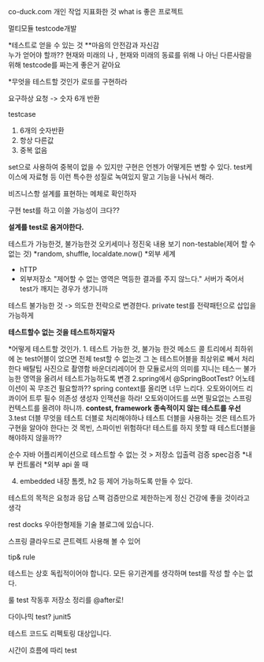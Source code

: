 co-duck.com
개인 작업 지표화한 것
what is 좋은 프로젝트

멀티모듈 testcode개발

*테스트로 얻을 수 있는 것
**마음의 안전감과 자신감  
누가 얻어야 할까?? 현재와 미래의 나 , 현재와 미래의 동료를 위해 
나 아닌 다른사람을 위해 testcode를 짜는게 좋은거 같아요

*무엇을 테스트할 것인가
로또를 구현하라

요구하상 요청 -> 숫자 6개 반환

testcase 
1. 6개의 숫자반환
2. 항상 다른값
3. 중복 없음

set으로 사용하여 중복이 없을 수 있지만 구현은 언젠가 어떻게든 변할 수 있다.
test케이스에 자료형 등 이런 특수한 성질로 녹여있지 말고 기능을 나눠서 해라.

비즈니스항 설계를 표현하는 메체로 확인하자

구현 test를 하고 이쓸 가능성이 크다??

**설계를 test로 옴겨야한다.**

테스트가 가능한것, 불가능한것
오키세미나 정진욱 내용 보기
non-testable(제어 할 수 없는 것)
*random, shuffle, localdate.now()
*외부 세계
 * hTTP
 * 외부저장소
"제어할 수 없는 영역은 멱등한 결과를 주지 않느다."
서버가 죽어서 test가 깨지는 경우가 생기니까

테스트 불가능한 것 -> 의도한 전략으로 변경한다. private test를 전략패턴으로 삽입을 가능하게
  
**테스트할수 없는 것을 테스트하지말자**

*어떻게 테스트할 것인가.
    1. 테스트 가능한 것, 불가능 한것
    메소드 콜 트리에서 최하위에 논 test어블이 었으면 전체 test할 수 없는것
    그 논 테스트어블을 최상위로 빼서 처리한다 
    배탈팁 사진으로 촬영함
    바운더리레이어 한 모듈로서의 의미를 지니는 
    테스ㅡ 불가능한 영역을 올려서 테스트가능하도록 변경
    2.spring에서 
    @SpringBootTest? 어노테이션이 꼭 무조건 필요할까??
    spring context를 올리면 너무 느리다.
    오토와이어드 리콰이어 트루 필수 의존성
    생성자 인잭션을 하라! 오토와이어드를 쓰면 필요없는 스프링컨텍스트를 올려야 하니까.
    **contest, framework 종속적이지 않는 테스트를 우선**
    3.test 더블
    무엇을 테스트 더블로 처리해야하나
    테스트 더블을 사용하는 것은 테스트가 구현을 알아야 한다는 것
    목빈, 스파이빈 위험하다!
    테스트를 하지 못할 때 테스트더블을 해야하지 않을까??
    
   순수 자바 어플리케이션으로 테스트할 수 없는 것
    > 저장소 입출력 검증
    spec검증
    *내부 컨트롤러
    *외부 api 쏠 때

   4. embedded
   내장 톰켓, h2 등 
   제어 가능하도록 만들 수 있다.
   
   테스트의 목적은 요청과 응답 스팩 검증만으로 제한하는게 정신 건강에 좋을 것이라고 생각
   
   rest docks 우아한형제들 기술 블로그에 있습니다.
   
   스프링 클라우드로 콘트렉트 사용해 볼 수 있어
   
   
tip& rule

테스트는 상호 독립적이어야 합니다.
 모든 유기관계를 생각하며 test를 작성 할 수는 없다.
 
 룰 test 작동후 저장소 정리를 @after로!
 
 다이나믹 test? junit5 
 
 테스트 코드도 리펙토링 대상입니다.
 
 시간이 흐름에 따리 test